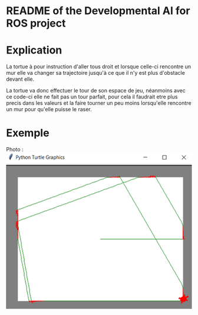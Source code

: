# README of the Developmental AI for ROS project

# Explication 

La tortue à pour instruction d'aller tous droit et lorsque celle-ci rencontre un mur elle va changer 
sa trajectoire jusqu'à ce que il n'y est plus d'obstacle devant elle.


La tortue va donc effectuer le tour de son espace de jeu, néanmoins avec ce code-ci elle ne fait 
pas un tour parfait, pour cela il faudrait etre plus precis dans les valeurs et la faire tourner un peu moins
lorsqu'elle rencontre un mur pour qu'elle puisse le raser. 

# Exemple 

Photo : ![](img.png)


